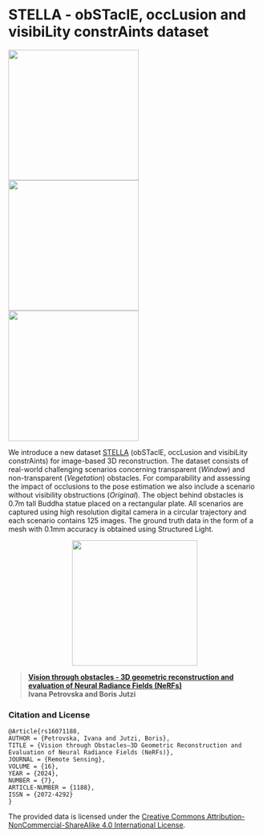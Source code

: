 # STELLA - obSTaclE, occLusion and visibiLity constrAints dataset
[<img src="https://github.com/sqirrel3/STELLA/blob/main/imgs/no-obstacle-trajectory.png" width="260"/>](no-obstacle-trajectory.png)
[<img src="https://github.com/sqirrel3/STELLA/blob/main/imgs/window-trajectory.png" width="260"/>](window-trajectory.png)
[<img src="https://github.com/sqirrel3/STELLA/blob/main/imgs/vegetation-trajectory.png" width="260"/>](vegetation-trajectory.png)

We introduce a new dataset [STELLA](https://drive.google.com/file/d/1cxkB6OB_vUkszVOANeU8848njFiuxY2W/view?usp=drive_link) (obSTaclE, occLusion and visibiLity constrAints) for image-based 3D reconstruction. The dataset consists of real-world challenging scenarios concerning transparent (*Window*) and non-transparent (*Vegetation*) obstacles. For comparability and assessing the impact of occlusions to the pose estimation we also include a scenario without visibility obstructions (*Original*). The object behind obstacles is 0.7m tall Buddha statue placed on a rectangular plate. All scenarios are captured using high resolution digital camera in a circular trajectory and each scenario contains 125 images. The ground truth data in the form of a mesh with 0.1mm accuracy is obtained using Structured Light.

<p align="center">
 <img src="https://github.com/sqirrel3/STELLA/blob/main/imgs/ground-truth-mesh.gif" width="250"/>
</p>

> [**Vision through obstacles - 3D geometric reconstruction and evaluation of Neural Radiance Fields (NeRFs)**](https://www.mdpi.com/2072-4292/16/7/1188) <br />
> **Ivana Petrovska and Boris Jutzi**

### Citation and License
```
@Article{rs16071188,
AUTHOR = {Petrovska, Ivana and Jutzi, Boris},
TITLE = {Vision through Obstacles—3D Geometric Reconstruction and Evaluation of Neural Radiance Fields (NeRFs)},
JOURNAL = {Remote Sensing},
VOLUME = {16},
YEAR = {2024},
NUMBER = {7},
ARTICLE-NUMBER = {1188},
ISSN = {2072-4292}
}

```

The provided data is licensed under the [Creative Commons Attribution-NonCommercial-ShareAlike 4.0 International License](https://creativecommons.org/licenses/by-nc-sa/4.0/).
